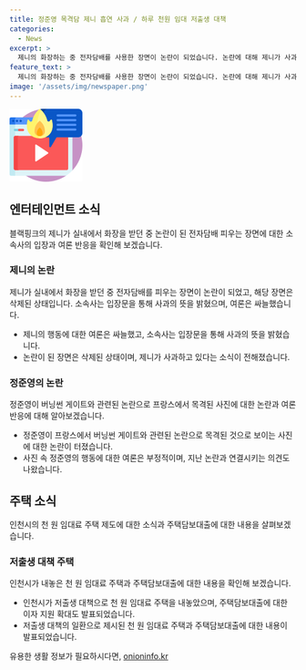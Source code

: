 ```yaml
---
title: 정준영 목격담 제니 흡연 사과 / 하루 천원 임대 저출생 대책
categories:
  - News
excerpt: >
  제니의 화장하는 중 전자담배를 사용한 장면이 논란이 되었습니다. 논란에 대해 제니가 사과했으나 여론은 여전히 심각합니다. 또한, 정준영이 프랑스에서 목격되며 논란을 불러일으켰고, 인천시의 1,000원 가격의 신혼부부 임대주택 정책도 눈길을 끌고 있습니다.
feature_text: >
  제니의 화장하는 중 전자담배를 사용한 장면이 논란이 되었습니다. 논란에 대해 제니가 사과했으나 여론은 여전히 심각합니다. 또한, 정준영이 프랑스에서 목격되며 논란을 불러일으켰고, 인천시의 1,000원 가격의 신혼부부 임대주택 정책도 눈길을 끌고 있습니다.
image: '/assets/img/newspaper.png'
---
```


<p><img src="/assets/img/news.png" alt="rentncar 속보" /></p>

<h2 data-ke-size="size26">엔터테인먼트 소식</h2>

<p data-ke-size="size16">블랙핑크의 제니가 실내에서 화장을 받던 중 논란이 된 전자담배 피우는 장면에 대한 소속사의 입장과 여론 반응을 확인해 보겠습니다.</p>

<h3>제니의 논란</h3>

<p data-ke-size="size16">제니가 실내에서 화장을 받던 중 전자담배를 피우는 장면이 논란이 되었고, 해당 장면은 삭제된 상태입니다. 소속사는 입장문을 통해 사과의 뜻을 밝혔으며, 여론은 싸늘했습니다.</p>

<ul>
    <li>제니의 행동에 대한 여론은 싸늘했고, 소속사는 입장문을 통해 사과의 뜻을 밝혔습니다.</li>
    <li>논란이 된 장면은 삭제된 상태이며, 제니가 사과하고 있다는 소식이 전해졌습니다.</li>
</ul>

<h3>정준영의 논란</h3>

<p data-ke-size="size16">정준영이 버닝썬 게이트와 관련된 논란으로 프랑스에서 목격된 사진에 대한 논란과 여론 반응에 대해 알아보겠습니다.</p>

<ul>
    <li>정준영이 프랑스에서 버닝썬 게이트와 관련된 논란으로 목격된 것으로 보이는 사진에 대한 논란이 터졌습니다.</li>
    <li>사진 속 정준영의 행동에 대한 여론은 부정적이며, 지난 논란과 연결시키는 의견도 나왔습니다.</li>
</ul>

<h2 data-ke-size="size26">주택 소식</h2>

<p data-ke-size="size16">인천시의 천 원 임대료 주택 제도에 대한 소식과 주택담보대출에 대한 내용을 살펴보겠습니다.</p>

<h3>저출생 대책 주택</h3>

<p data-ke-size="size16">인천시가 내놓은 천 원 임대료 주택과 주택담보대출에 대한 내용을 확인해 보겠습니다.</p>

<ul>
    <li>인천시가 저출생 대책으로 천 원 임대료 주택을 내놓았으며, 주택담보대출에 대한 이자 지원 확대도 발표되었습니다.</li>
    <li>저출생 대책의 일환으로 제시된 천 원 임대료 주택과 주택담보대출에 대한 내용이 발표되었습니다.</li>
</ul>
유용한 생활 정보가 필요하시다면, <a href="https://onioninfo.kr" rel="dofollow">onioninfo.kr</a>


